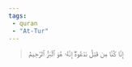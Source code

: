 ```yaml
---
tags: 
 - quran 
 - "At-Tur"
---
```


> إِنَّا كُنَّا مِن قَبۡلُ نَدۡعُوهُۖ إِنَّهُۥ هُوَ ٱلۡبَرُّ ٱلرَّحِيمُ
